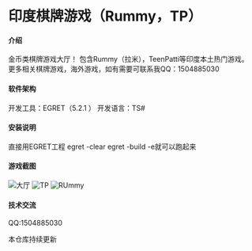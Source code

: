 # 印度棋牌游戏（Rummy，TP）

#### 介绍
金币类棋牌游戏大厅！
包含Rummy（拉米），TeenPatti等印度本土热门游戏。
更多相关棋牌游戏，海外游戏，如有需要可联系我QQ：1504885030


#### 软件架构
开发工具：EGRET（5.2.1 ）
开发语言：TS#


#### 安装说明
直接用EGRET工程 egret -clear
egret -build -e就可以跑起来


#### 游戏截图
![大厅](https://images.gitee.com/uploads/images/2021/0906/152631_5fa76f68_9681571.jpeg "大厅.jpg")
![TP](https://images.gitee.com/uploads/images/2021/0906/152537_cf0385f1_9681571.jpeg "TP.jpg")
![RUmmy](https://images.gitee.com/uploads/images/2021/0906/152605_54244691_9681571.jpeg "Rummy.jpg")


#### 技术交流
QQ:1504885030

本仓库持续更新
